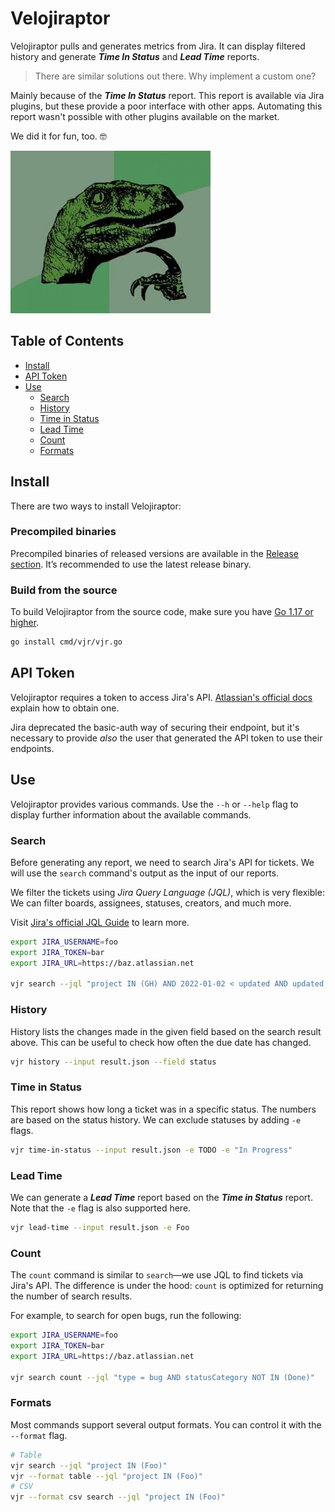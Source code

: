 # Velojiraptor

Velojiraptor pulls and generates metrics from Jira. It can display filtered history and generate **_Time In Status_** and **_Lead Time_** reports.

> There are similar solutions out there. Why implement a custom one?

Mainly because of the _**Time In Status**_ report. This report is available via Jira plugins, but these provide a poor interface with other apps. Automating this report wasn't possible with other plugins available on the market.

We did it for fun, too. 🤓

![philosoraptor](assets/philosoraptor.png)

## Table of Contents
- [Install](#install)
- [API Token](#api-token)
- [Use](#use)
	- [Search](#search)
	- [History](#history)
	- [Time in Status](#time-in-status)
	- [Lead Time](#lead-time)
	- [Count](#count)
	- [Formats](#formats)

## Install
There are two ways to install Velojiraptor:

### Precompiled binaries
Precompiled binaries of released versions are available in the [Release section](https://github.com/project-a/velojiraptor/releases). It’s recommended to use the latest release binary.

### Build from the source
To build Velojiraptor from the source code, make sure you have [Go 1.17 or higher](https://go.dev/doc/install).

```bash
go install cmd/vjr/vjr.go
```

## API Token
Velojiraptor requires a token to access Jira's API. [Atlassian's official docs](https://support.atlassian.com/atlassian-account/docs/manage-api-tokens-for-your-atlassian-account/) explain how to obtain one.

Jira deprecated the basic-auth way of securing their endpoint, but it's necessary to provide _also_ the user that generated the API token to use their endpoints.

## Use
Velojiraptor provides various commands. Use the `--h` or `--help` flag to display further information about the available commands.

### Search
Before generating any report, we need to search Jira's API for tickets. We will use the `search` command's output as the input of our reports.

We filter the tickets using _Jira Query Language (JQL)_, which is very flexible: We can filter boards, assignees, statuses, creators, and much more.

Visit [Jira's official JQL Guide](https://www.atlassian.com/software/jira/guides/expand-jira/jql) to learn more.

```bash
export JIRA_USERNAME=foo
export JIRA_TOKEN=bar
export JIRA_URL=https://baz.atlassian.net

vjr search --jql "project IN (GH) AND 2022-01-02 < updated AND updated < 2022-01-15 AND statusCategory IN (Done)" > result.json 
```

### History
History lists the changes made in the given field based on the search result above. This can be useful to check how often the due date has changed.

```bash
vjr history --input result.json --field status
```

### Time in Status
This report shows how long a ticket was in a specific status. The numbers are based on the status history.
We can exclude statuses by adding `-e` flags.

```bash
vjr time-in-status --input result.json -e TODO -e "In Progress"
```

### Lead Time
We can generate a **_Lead Time_** report based on the **_Time in Status_** report. Note that the `-e` flag is also supported here.

```bash
vjr lead-time --input result.json -e Foo
```

### Count
The `count` command is similar to `search`—we use JQL to find tickets via Jira's API. The difference is under the hood: `count` is optimized for returning the number of search results.

For example, to search for open bugs, run the following:

```bash
export JIRA_USERNAME=foo
export JIRA_TOKEN=bar
export JIRA_URL=https://baz.atlassian.net

vjr search count --jql "type = bug AND statusCategory NOT IN (Done)" 
```

### Formats
Most commands support several output formats. You can control it with the `--format` flag.

```bash
# Table
vjr search --jql "project IN (Foo)"
vjr --format table --jql "project IN (Foo)"
# CSV
vjr --format csv search --jql "project IN (Foo)"
```
